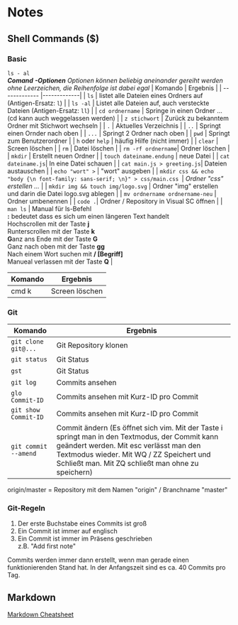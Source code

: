 # Notes

## Shell Commands ($)

### Basic

`ls - al`<br>
***Comand*** ***-Optionen***
*Optionen können beliebig aneinander gereiht werden ohne Leerzeichen, die Reihenfolge ist dabei egal*
| Komando           | Ergebnis |
| -------------     |-------------| 
| `ls`              | listet alle Dateien eines Ordners auf (Antigen-Ersatz: `l`) |
| `ls -al`          | Listet alle Dateien auf, auch versteckte Dateien (Antigen-Ersatz: `ll`) |
| `cd ordnername`   | Springe in einen Ordner ... (cd kann auch weggelassen werden) |
| `z stichwort`     | Zurück zu bekanntem Ordner mit Stichwort wechseln |
| `.` | Aktuelles Verzeichnis |
| `..`              | Springt einen Ornder nach oben | 
| `...`             | Springt 2 Ordner nach oben | 
| `pwd`             | Springt zum Benutzerordner | 
| `h` oder `help`   | häufig Hilfe (nicht immer) |
| `clear`           | Screen löschen |
| `rm`              | Datei löschen |
| `rm -rf ordnername`| Ordner löschen |
| `mkdir`           | Erstellt neuen Ordner |
| `touch dateiname.endung` | neue Datei |
| `cat dateiname.js`| In eine Datei schauen |
| `cat main.js > greeting.js`| Dateien austauschen |
| `echo "wort" >` | "wort" ausgeben |
| `mkdir css && echo "body {\n font-family: sans-serif; \n}" > css/main.css `| *Ordner "css" erstellen ...* |
| `mkdir img && touch img/logo.svg` | Ordner "img" erstellen und darin die Datei logo.svg ablegen |
| `mv ordnername ordnername-neu` | Ordner umbenennen |
| `code .`| Ordner / Repository in Visual SC öffnen |
| `man ls`          | Manual für ls-Befehl <br> **:** bedeutet dass es sich um einen längeren Text handelt <br> Hochscrollen mit der Taste **j** <br> Runterscrollen mit der Taste **k** <br>**G**anz ans Ende mit der Taste **G**<br> Ganz nach oben mit der Taste **gg**<br> Nach einem Wort suchen mit **/ [Begriff]** <br> Manueal verlassen mit der Taste **Q** |


| Komando           | Ergebnis |
| -------------     |-------------| 
| cmd k | Screen löschen

### Git

| Komando           | Ergebnis |
| -------------     |------------- |
| `git clone git@...`| Git Repository klonen | 
| `git status`      | Git Status |
| `gst`             | Git Status |
| `git log`         | Commits ansehen |
| `glo Commit-ID`   | Commits ansehen mit Kurz-ID pro Commit | 
| `git show Commit-ID`| Commits ansehen mit Kurz-ID pro Commit |
| `git commit --amend` | Commit ändern (Es öffnet sich vim. Mit der Taste i springt man in den Textmodus, der Commit kann geändert werden. Mit esc verlässt man den Textmodus wieder. Mit WQ / ZZ Speichert und Schließt man. Mit ZQ schließt man ohne zu speichern) |

origin/master = Repository mit dem Namen "origin" / Branchname "master"



### Git-Regeln

1. Der erste Buchstabe eines Commits ist groß
2. Ein Commit ist immer auf englisch
3. Ein Commit ist immer im Präsens geschrieben <br>
z.B. "Add first note"

Commits werden immer dann erstellt, wenn man gerade einen funktionierenden Stand hat. In der Anfangszeit sind es ca. 40 Commits pro Tag.

## Markdown

[Markdown Cheatsheet](https://github.com/adam-p/markdown-here/wiki/Markdown-Cheatsheet#links) 
